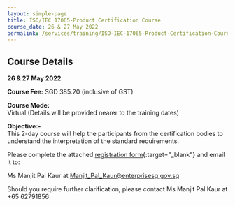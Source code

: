```yaml
---
layout: simple-page
title: ISO/IEC 17065-Product Certification Course
course_date: 26 & 27 May 2022
permalink: /services/training/ISO-IEC-17065-Product-Certification-Course
---
```


## Course Details
**26 & 27 May 2022**

**Course Fee:** SGD 385.20 (inclusive of GST)

**Course Mode:**\
Virtual (Details will be provided nearer to the training dates)

**Objective:-**\
This 2-day course will help the participants from the certification bodies to understand the interpretation of the standard requirements.

Please complete the attached [registration form](/files/registration-forms/Registration-Form-ISO_IEC_17065.docx){:target="_blank"} and email it to:
 
Ms Manjit Pal Kaur at <Manjit_Pal_Kaur@enterprisesg.gov.sg>

Should you require further clarification, please contact Ms Manjit Pal Kaur at +65 62791856


